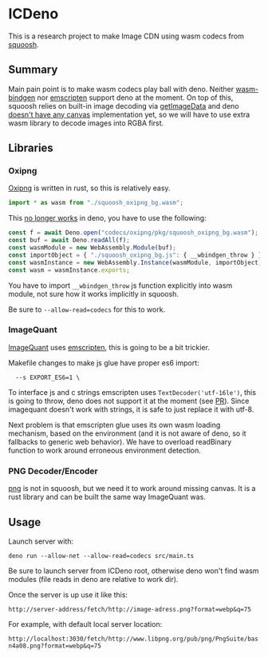 # ICDeno

This is a research project to make Image CDN using wasm codecs from [squoosh](https://github.com/GoogleChromeLabs/squoosh).

## Summary

Main pain point is to make wasm codecs play ball with deno.
Neither [wasm-bindgen](https://github.com/rustwasm/wasm-pack/pull/908) nor [emscripten](https://github.com/emscripten-core/emscripten/pull/12120) support deno at the moment.
On top of this, squoosh relies on built-in image decoding via [getImageData](https://developer.mozilla.org/en-US/docs/Web/API/CanvasRenderingContext2D/getImageData) and deno [doesn't have any canvas](https://github.com/denoland/deno/issues/5701) implementation yet, so we will have to use extra wasm library to decode images into RGBA first.

## Libraries

### Oxipng

[Oxipng](https://github.com/shssoichiro/oxipng) is written in rust, so this is relatively easy.

``` javascript
import * as wasm from "./squoosh_oxipng_bg.wasm";
```

This [no longer works](https://github.com/denoland/deno/pull/5135) in deno, you have to use the following:

``` javascript
const f = await Deno.open("codecs/oxipng/pkg/squoosh_oxipng_bg.wasm");
const buf = await Deno.readAll(f);
const wasmModule = new WebAssembly.Module(buf);
const importObject = { "./squoosh_oxipng_bg.js": { __wbindgen_throw } };
const wasmInstance = new WebAssembly.Instance(wasmModule, importObject);
const wasm = wasmInstance.exports;
```

You have to import `__wbindgen_throw` js function explicitly into wasm module, not sure how it works implicitly in squoosh.

Be sure to `--allow-read=codecs` for this to work.

### ImageQuant

[ImageQuant](https://github.com/ImageOptim/libimagequant) uses [emscripten](https://emscripten.org/), this is going to be a bit trickier.

Makefile changes to make js glue have proper es6 import:

```
  --s EXPORT_ES6=1 \
```

To interface js and c strings emscripten uses `TextDecoder('utf-16le')`, this is going to throw, deno does not support it at the moment (see [PR](https://github.com/denoland/deno/pull/8108)).
Since imagequant doesn't work with strings, it is safe to just replace it with utf-8.

Next problem is that emscripten glue uses its own wasm loading mechanism, based on the environment (and it is not aware of deno, so it fallbacks to generic web behavior).
We have to overload readBinary function to work around erroneous environment detection.

### PNG Decoder/Encoder

[png](https://github.com/image-rs/image-png) is not in squoosh, but we need it to work around missing canvas.
It is a rust library and can be built the same way ImageQuant was.

## Usage

Launch server with:

`deno run --allow-net --allow-read=codecs src/main.ts`

Be sure to launch server from ICDeno root, otherwise deno won't find wasm modules (file reads in deno are relative to work dir).

Once the server is up use it like this:

`http://server-address/fetch/http://image-adress.png?format=webp&q=75`

For example, with default local server location:

`http://localhost:3030/fetch/http://www.libpng.org/pub/png/PngSuite/basn4a08.png?format=webp&q=75`
